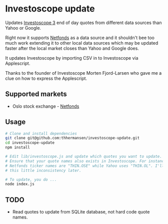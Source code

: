 # Investoscope update

Updates [Investoscope 3](http://www.investoscope.com/) end of day quotes from
different data sources than Yahoo or Google.

Right now it supports [Netfonds](http://www.netfonds.no/) as a data source and
it shouldn't bee too much work extending it to other local data sources which may
be updated faster after the local market closes than Yahoo and Google does.

It updates Investoscope by importing CSV in to Investoscope via Applescript.

Thanks to the founder of Investoscope Morten Fjord-Larsen who gave me a clue on how to express the Applescript.


## Supported markets

* Oslo stock exchange - [Netfonds](http://www.netfonds.no/)

## Usage

```bash
# Clone and install dependencies
git clone git@github.com:thhermansen/investoscope-update.git
cd investoscope-update
npm install

# Edit lib/investoscope.js and update which quotes you want to update.
# Ensure that your quote names also exists in Investoscope. For instance,
# Netfonds ticker names are "THIN.OSE" while Yahoo uses "THIN.OL". I'll solve
# this little inconsistency later.

# To update, you do ...
node index.js
```

## TODO

* Read quotes to update from SQLite database, not hard code quote names.
